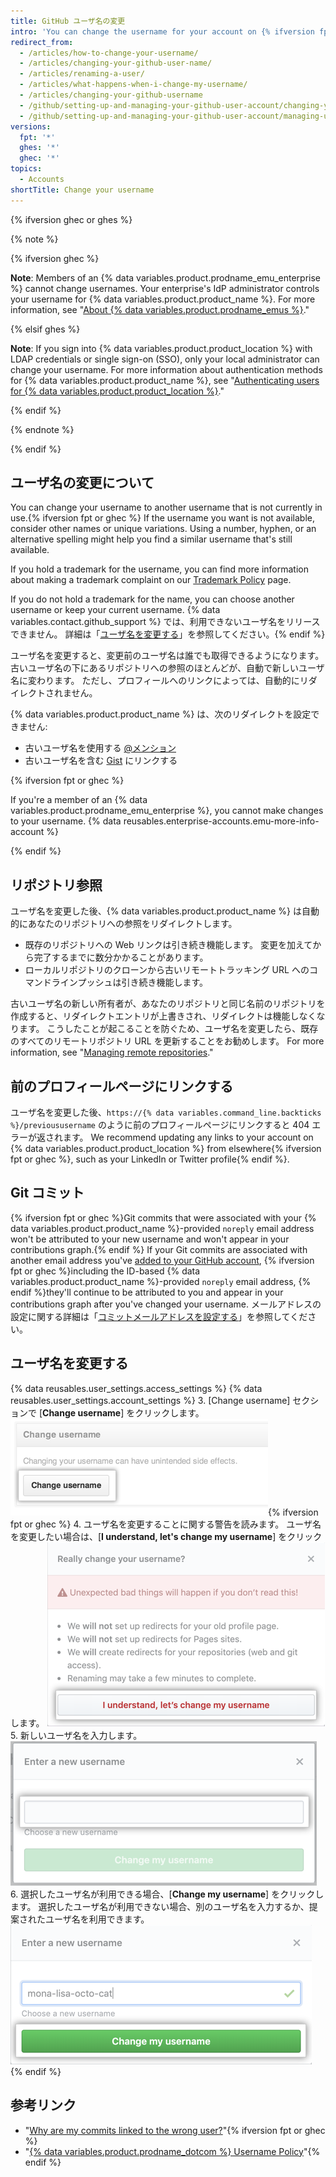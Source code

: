 ```yaml
---
title: GitHub ユーザ名の変更
intro: 'You can change the username for your account on {% ifversion fpt or ghec %}{% data variables.product.prodname_dotcom_the_website %}{% elsif ghes %}{% data variables.product.product_location %} if your instance uses built-in authentication{% endif %}.'
redirect_from:
  - /articles/how-to-change-your-username/
  - /articles/changing-your-github-user-name/
  - /articles/renaming-a-user/
  - /articles/what-happens-when-i-change-my-username/
  - /articles/changing-your-github-username
  - /github/setting-up-and-managing-your-github-user-account/changing-your-github-username
  - /github/setting-up-and-managing-your-github-user-account/managing-user-account-settings/changing-your-github-username
versions:
  fpt: '*'
  ghes: '*'
  ghec: '*'
topics:
  - Accounts
shortTitle: Change your username
---
```


{% ifversion ghec or ghes %}

{% note %}

{% ifversion ghec %}

**Note**: Members of an {% data variables.product.prodname_emu_enterprise %} cannot change usernames. Your enterprise's IdP administrator controls your username for {% data variables.product.product_name %}. For more information, see "[About {% data variables.product.prodname_emus %}](/admin/authentication/managing-your-enterprise-users-with-your-identity-provider/about-enterprise-managed-users)."

{% elsif ghes %}

**Note**: If you sign into {% data variables.product.product_location %} with LDAP credentials or single sign-on (SSO), only your local administrator can change your username. For more information about authentication methods for {% data variables.product.product_name %}, see "[Authenticating users for {% data variables.product.product_location %}](/admin/authentication/authenticating-users-for-your-github-enterprise-server-instance)."

{% endif %}

{% endnote %}

{% endif %}

## ユーザ名の変更について

You can change your username to another username that is not currently in use.{% ifversion fpt or ghec %} If the username you want is not available, consider other names or unique variations. Using a number, hyphen, or an alternative spelling might help you find a similar username that's still available.

If you hold a trademark for the username, you can find more information about making a trademark complaint on our [Trademark Policy](/free-pro-team@latest/github/site-policy/github-trademark-policy) page.

If you do not hold a trademark for the name, you can choose another username or keep your current username. {% data variables.contact.github_support %} では、利用できないユーザ名をリリースできません。 詳細は「[ユーザ名を変更する](#changing-your-username)」を参照してください。{% endif %}

ユーザ名を変更すると、変更前のユーザ名は誰でも取得できるようになります。 古いユーザ名の下にあるリポジトリへの参照のほとんどが、自動で新しいユーザ名に変わります。 ただし、プロフィールへのリンクによっては、自動的にリダイレクトされません。

{% data variables.product.product_name %} は、次のリダイレクトを設定できません:
- 古いユーザ名を使用する [@メンション](/articles/basic-writing-and-formatting-syntax/#mentioning-people-and-teams)
- 古いユーザ名を含む [Gist](/articles/creating-gists) にリンクする

{% ifversion fpt or ghec %}

If you're a member of an {% data variables.product.prodname_emu_enterprise %}, you cannot make changes to your username. {% data reusables.enterprise-accounts.emu-more-info-account %}

{% endif %}

## リポジトリ参照

ユーザ名を変更した後、{% data variables.product.product_name %} は自動的にあなたのリポジトリへの参照をリダイレクトします。
- 既存のリポジトリへの Web リンクは引き続き機能します。 変更を加えてから完了するまでに数分かかることがあります。
- ローカルリポジトリのクローンから古いリモートトラッキング URL へのコマンドラインプッシュは引き続き機能します。

古いユーザ名の新しい所有者が、あなたのリポジトリと同じ名前のリポジトリを作成すると、リダイレクトエントリが上書きされ、リダイレクトは機能しなくなります。 こうしたことが起こることを防ぐため、ユーザ名を変更したら、既存のすべてのリモートリポジトリ URL を更新することをお勧めします。 For more information, see "[Managing remote repositories](/github/getting-started-with-github/managing-remote-repositories)."

## 前のプロフィールページにリンクする

ユーザ名を変更した後、`https://{% data variables.command_line.backticks %}/previoususername` のように前のプロフィールページにリンクすると 404 エラーが返されます。 We recommend updating any links to your account on {% data variables.product.product_location %} from elsewhere{% ifversion fpt or ghec %}, such as your LinkedIn or Twitter profile{% endif %}.

## Git コミット

{% ifversion fpt or ghec %}Git commits that were associated with your {% data variables.product.product_name %}-provided `noreply` email address won't be attributed to your new username and won't appear in your contributions graph.{% endif %} If your Git commits are associated with another email address you've [added to your GitHub account](/articles/adding-an-email-address-to-your-github-account), {% ifversion fpt or ghec %}including the ID-based {% data variables.product.product_name %}-provided `noreply` email address, {% endif %}they'll continue to be attributed to you and appear in your contributions graph after you've changed your username. メールアドレスの設定に関する詳細は「[コミットメールアドレスを設定する](/articles/setting-your-commit-email-address)」を参照してください。

## ユーザ名を変更する

{% data reusables.user_settings.access_settings %}
{% data reusables.user_settings.account_settings %}
3. [Change username] セクションで [**Change username**] をクリックします。 ![Change Username button](/assets/images/help/settings/settings-change-username.png){% ifversion fpt or ghec %}
4. ユーザ名を変更することに関する警告を読みます。 ユーザ名を変更したい場合は、[**I understand, let's change my username**] をクリックします。 ![[Change Username] 警告ボタン](/assets/images/help/settings/settings-change-username-warning-button.png)
5. 新しいユーザ名を入力します。 ![新しいユーザ名のフィールド](/assets/images/help/settings/settings-change-username-enter-new-username.png)
6. 選択したユーザ名が利用できる場合、[**Change my username**] をクリックします。 選択したユーザ名が利用できない場合、別のユーザ名を入力するか、提案されたユーザ名を利用できます。 ![[Change Username] 警告ボタン](/assets/images/help/settings/settings-change-my-username-button.png)
{% endif %}

## 参考リンク

- "[Why are my commits linked to the wrong user?](/pull-requests/committing-changes-to-your-project/troubleshooting-commits/why-are-my-commits-linked-to-the-wrong-user)"{% ifversion fpt or ghec %}
- "[{% data variables.product.prodname_dotcom %} Username Policy](/free-pro-team@latest/github/site-policy/github-username-policy)"{% endif %}
